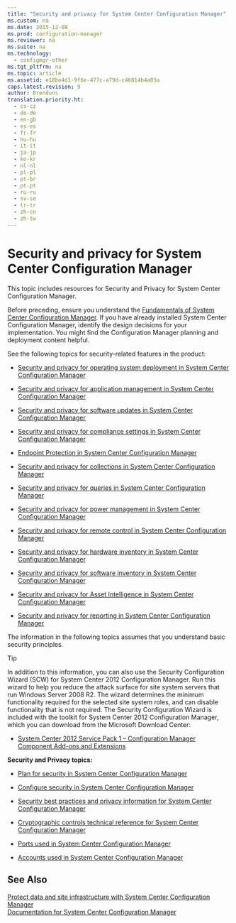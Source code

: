 ```yaml
---
title: "Security and privacy for System Center Configuration Manager"
ms.custom: na
ms.date: 2015-12-08
ms.prod: configuration-manager
ms.reviewer: na
ms.suite: na
ms.technology: 
  - configmgr-other
ms.tgt_pltfrm: na
ms.topic: article
ms.assetid: e18be4d1-9f6e-477c-a79d-c46014b4a03a
caps.latest.revision: 9
author: Brenduns
translation.priority.ht: 
  - cs-cz
  - de-de
  - en-gb
  - es-es
  - fr-fr
  - hu-hu
  - it-it
  - ja-jp
  - ko-kr
  - nl-nl
  - pl-pl
  - pt-br
  - pt-pt
  - ru-ru
  - sv-se
  - tr-tr
  - zh-cn
  - zh-tw
---
```

# Security and privacy for System Center Configuration Manager
This topic includes resources for Security and Privacy for System Center Configuration Manager.  
  
 Before preceding, ensure  you understand the [Fundamentals of System Center Configuration Manager](../../../core/understand/fundamentals.md). If you have already installed System Center Configuration Manager, identify the design decisions for your implementation. You might find the Configuration Manager planning and deployment content helpful.  
  
 See the following topics for security-related features in the product:  
  
-   [Security and privacy for operating system deployment in System Center Configuration Manager](../../../osd/plan-design/security-and-privacy-for-operating-system-deployment.md)  
  
-   [Security and privacy for application management in System Center Configuration Manager](../../../apps/plan-design/security-and-privacy-for-application-management.md)  
  
-   [Security and privacy for software updates in System Center Configuration Manager](../../../sup/deploy-use/security-and-privacy-for-software-updates.md)  
  
-   [Security and privacy for compliance settings in System Center Configuration Manager](../../../compliance/plan-design/security-and-privacy-for-compliance-settings.md)  
  
-   [Endpoint Protection in System Center Configuration Manager](../../../protect/deploy-use/endpoint-protection.md)  
  
-   [Security and privacy for collections in System Center Configuration Manager](../../../core/clients/manage/collections/security-and-privacy-for-collections.md)  
  
-   [Security and privacy for queries in System Center Configuration Manager](../../../core/servers/manage/security-and-privacy-for-queries.md)  
  
-   [Security and privacy for power management in System Center Configuration Manager](../../../core/clients/manage/power/security-and-privacy-for-power-management.md)  
  
-   [Security and privacy for remote control in System Center Configuration Manager](../../../core/clients/manage/remote-control/security-and-privacy-for-remote-control.md)  
  
-   [Security and privacy for hardware inventory in System Center Configuration Manager](../../../core/clients/manage/inventory/security-and-privacy-for-hardware-inventory.md)  
  
-   [Security and privacy for software inventory in System Center Configuration Manager](../../../core/clients/manage/inventory/security-and-privacy-for-software-inventory.md)  
  
-   [Security and privacy for Asset Intelligence in System Center Configuration Manager](../../../core/clients/manage/asset-intelligence/security-and-privacy-for-asset-intelligence.md)  
  
-   [Security and privacy for reporting in System Center Configuration Manager](../../../core/servers/manage/security-and-privacy-for-reporting.md)  
  
 The information in the  following topics assumes that you understand basic security principles.  
  
> [!TIP]  
>  In addition to this information, you can also use the Security Configuration Wizard (SCW) for System Center 2012 Configuration Manager. Run this wizard to help you reduce the attack surface for site system servers that run Windows Server 2008 R2. The wizard determines the minimum functionality required for the selected site system roles, and can disable functionality that is not required. The Security Configuration Wizard is included with the toolkit for System Center 2012 Configuration Manager, which you can download from the Microsoft Download Center:  
>   
>  -   [System Center 2012 Service Pack 1 – Configuration Manager Component Add-ons and Extensions](http://www.microsoft.com/download/details.aspx?id=36213)  
  
 **Security and Privacy topics:**  
  
-   [Plan for security in System Center Configuration Manager](../../../core/plan-design/security/plan-for-security.md)  
  
-   [Configure security in System Center Configuration Manager](../../../core/plan-design/security/configure-security.md)  
  
 
-   [Security best practices and privacy information for System Center Configuration Manager](../../../core/plan-design/security/security-best-practices-and-privacy-information.md)  
  
-   [Cryptographic controls technical reference for System Center Configuration Manager](../../../protect/deploy-use/cryptographic-controls-technical-reference.md)  
  
-   [Ports used in System Center Configuration Manager](../../../core/plan-design/hierachy/ports.md)  
  
-   [Accounts used in System Center Configuration Manager](../../../core/plan-design/hierachy/accounts.md)  
  
## See Also  
 [Protect data and site infrastructure with System Center Configuration Manager](../../../protect/understand/protect-data-and-site-infrastructure.md)   
 [Documentation for System Center Configuration Manager](../Topic/Documentation%20for%20System%20Center%20Configuration%20Manager.md)